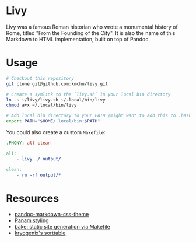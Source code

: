 # Livy
Livy was a famous Roman historian who wrote a monumental history of Rome, titled "From the Founding of the City". It is also the name of this Markdown to HTML implementation, built on top of Pandoc.

# Usage
```bash
# Checkout this repository
git clone git@github.com:kmchu/livy.git

# Create a symlink to the `livy.sh` in your local bin directory
ln -s ~/livy/livy.sh ~/.local/bin/livy
chmod a+x ~/.local/bin/livy

# Add local bin directory to your PATH (might want to add this to .bashrc also)
export PATH="$HOME/.local/bin:$PATH"
```

You could also create a custom `Makefile`:
```Makefile
.PHONY: all clean

all:
	- livy ./ output/

clean:
	- rm -rf output/*
```

# Resources
- [pandoc-markdown-css-theme](https://github.com/jez/pandoc-markdown-css-theme)
- [Panam styling](https://benjam.info/panam/)
- [bake: static site generation via Makefile](https://github.com/fcanas/bake)
- [kryogenix's sorttable](https://www.kryogenix.org/code/browser/sorttable/)
